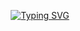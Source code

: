 <p align="center"><a href="https://git.io/typing-svg"><img src="https://readme-typing-svg.demolab.com?font=Poppins&size=24&pause=1000&vCenter=true&width=435&lines=Hello;I'm+Arvin+F.+Catalbas" alt="Typing SVG" /></a></p>
